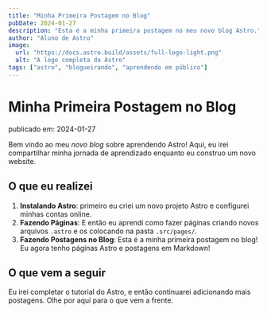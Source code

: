 ```yaml
---
title: "Minha Primeira Postagem no Blog"
pubDate: 2024-01-27
description: "Esta é a minha primeira postagem no meu novo blog Astro."
author: "Aluno de Astro"
image:
  url: "https://docs.astro.build/assets/full-logo-light.png"
  alt: "A logo completa do Astro"
tags: ["astro", "blogueirando", "aprendendo em público"]
---
```


# Minha Primeira Postagem no Blog

publicado em: 2024-01-27

Bem vindo ao meu _novo blog_ sobre aprendendo Astro! Aqui, eu irei compartilhar minha jornada de aprendizado enquanto eu construo um novo website.

## O que eu realizei

1. **Instalando Astro**: primeiro eu criei um novo projeto Astro e configurei minhas contas online.
2. **Fazendo Páginas**: E então eu aprendi como fazer páginas criando novos arquivos `.astro` e os colocando na pasta `.src/pages/`.
3. **Fazendo Postagens no Blog**: Esta é a minha primeira postagem no blog! Eu agora tenho páginas Astro e postagens em Markdown!

## O que vem a seguir

Eu irei completar o tutorial do Astro, e então continuarei adicionando mais postagens. Olhe por aqui para o que vem a frente.
